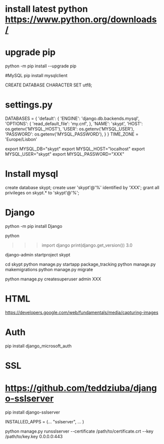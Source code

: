 # install latest python https://www.python.org/downloads/

# upgrade pip
python -m pip install --upgrade pip

#MySQL
pip install mysqlclient

CREATE DATABASE <dbname> CHARACTER SET utf8;

# settings.py
DATABASES = {
    'default': {
        'ENGINE': 'django.db.backends.mysql',
        'OPTIONS': {
            'read_default_file': 'my.cnf',
        },
        'NAME': 'skypt',
        'HOST': os.getenv('MYSQL_HOST'),
        'USER': os.getenv('MYSQL_USER'),
        'PASSWORD': os.getenv('MYSQL_PASSWORD'),
    }
}
TIME_ZONE = 'Europe/Lisbon'

export MYSQL_DB="skypt"
export MYSQL_HOST="localhost"
export MYSQL_USER="skypt"
export MYSQL_PASSWORD="XXX"

# Install mysql
create database skypt;
create user 'skypt'@'%' identified by 'XXX';
grant all privileges on skypt.* to 'skypt'@'%';


# Django
python -m pip install Django

python
>>> import django
>>> print(django.get_version())
3.0


django-admin startproject skypt

cd skypt
python manage.py startapp package_tracking
python manage.py makemigrations
python manage.py migrate

python manage.py createsuperuser
admin XXX

# HTML
https://developers.google.com/web/fundamentals/media/capturing-images


# Auth
pip install django_microsoft_auth

# SSL
# https://github.com/teddziuba/django-sslserver
pip install django-sslserver

INSTALLED_APPS = (...
"sslserver",
...
)

python manage.py runsslserver --certificate /path/to/certificate.crt --key /path/to/key.key 0.0.0.0:443
